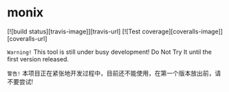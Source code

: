 # monix

[![build status][travis-image]][travis-url]
[![Test coverage][coveralls-image]][coveralls-url]

`Warning!` This tool is still under busy development! Do Not Try It until the first version released.

`警告!` 本项目正在紧张地开发过程中，目前还不能使用，在第一个版本放出前，请不要尝试!
